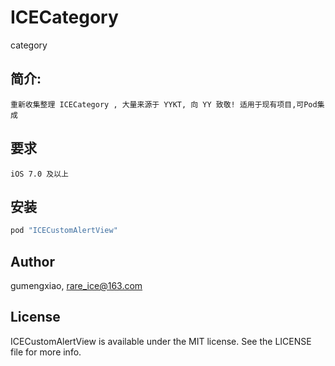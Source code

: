# ICECategory
category


## 简介: 
    重新收集整理 ICECategory , 大量来源于 YYKT, 向 YY 致敬! 适用于现有项目,可Pod集成

## 要求
    iOS 7.0 及以上

## 安装
```ruby
pod "ICECustomAlertView"
```
## Author

gumengxiao, rare_ice@163.com

## License

ICECustomAlertView is available under the MIT license. See the LICENSE file for more info.
